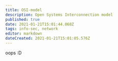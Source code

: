 ```yaml
---
title: OSI-model
description: Open Systems Interconnection model
published: true
date: 2021-01-21T15:01:44.068Z
tags: info-sec, network
editor: markdown
dateCreated: 2021-01-21T15:01:05.576Z
---
```


oops :D
